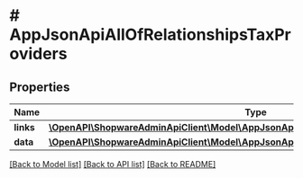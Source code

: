 # # AppJsonApiAllOfRelationshipsTaxProviders

## Properties

Name | Type | Description | Notes
------------ | ------------- | ------------- | -------------
**links** | [**\OpenAPI\ShopwareAdminApiClient\Model\AppJsonApiAllOfRelationshipsTaxProvidersLinks**](AppJsonApiAllOfRelationshipsTaxProvidersLinks.md) |  | [optional]
**data** | [**\OpenAPI\ShopwareAdminApiClient\Model\AppJsonApiAllOfRelationshipsTaxProvidersData[]**](AppJsonApiAllOfRelationshipsTaxProvidersData.md) |  | [optional]

[[Back to Model list]](../../README.md#models) [[Back to API list]](../../README.md#endpoints) [[Back to README]](../../README.md)
